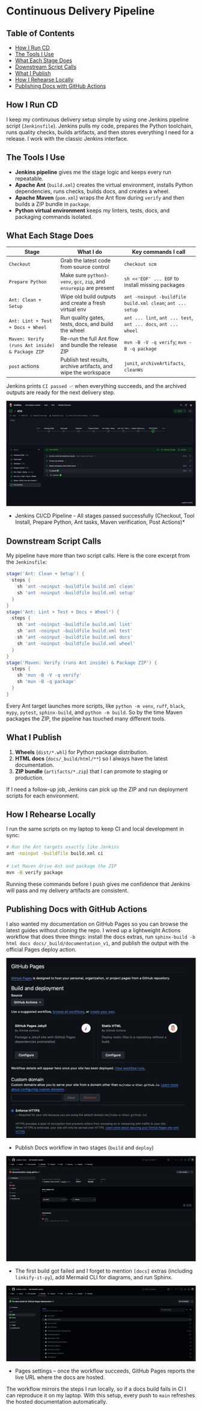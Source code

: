 # Continuous Delivery Pipeline

## Table of Contents

- [How I Run CD](#how-i-run-cd)
- [The Tools I Use](#the-tools-i-use)
- [What Each Stage Does](#what-each-stage-does)
- [Downstream Script Calls](#downstream-script-calls)
- [What I Publish](#what-i-publish)
- [How I Rehearse Locally](#how-i-rehearse-locally)
- [Publishing Docs with GitHub Actions](#publishing-docs-with-github-actions)

## How I Run CD

I keep my continuous delivery setup simple by using one Jenkins pipeline script (`Jenkinsfile`). Jenkins pulls my code, prepares the Python toolchain, runs quality checks, builds artifacts, and then stores everything I need for a release. I work with the classic Jenkins interface.

## The Tools I Use

- **Jenkins pipeline** gives me the stage logic and keeps every run repeatable.
- **Apache Ant** (`build.xml`) creates the virtual environment, installs Python dependencies, runs checks, builds docs, and creates a wheel.
- **Apache Maven** (`pom.xml`) wraps the Ant flow during `verify` and then builds a ZIP bundle in `package`.
- **Python virtual environment** keeps my linters, tests, docs, and packaging commands isolated.

## What Each Stage Does

| Stage | What I do | Key commands I call |
| --- | --- | --- |
| `Checkout` | Grab the latest code from source control | `checkout scm` |
| `Prepare Python` | Make sure `python3-venv`, `gcc`, `zip`, and `ensurepip` are present | `sh <<'EOF' ... EOF` to install missing packages |
| `Ant: Clean + Setup` | Wipe old build outputs and create a fresh virtual env | `ant -noinput -buildfile build.xml clean`; `ant ... setup` |
| `Ant: Lint + Test + Docs + Wheel` | Run quality gates, tests, docs, and build the wheel | `ant ... lint`, `ant ... test`, `ant ... docs`, `ant ... wheel` |
| `Maven: Verify (runs Ant inside) & Package ZIP` | Re-run the full Ant flow and bundle the release ZIP | `mvn -B -V -q verify`; `mvn -B -q package` |
| `post` actions | Publish test results, archive artifacts, and wipe the workspace | `junit`, `archiveArtifacts`, `cleanWs` |

Jenkins prints `CI passed ✅` when everything succeeds, and the archived outputs are ready for the next delivery step.

![Jenkins CI/CD Pipeline Success](images/jenkins/jenkins-pipeline-success.jpeg)
* Jenkins CI/CD Pipeline - All stages passed successfully (Checkout, Tool Install, Prepare Python, Ant tasks, Maven verification, Post Actions)*


## Downstream Script Calls

My pipeline have more than two script calls. Here is the core excerpt from the `Jenkinsfile`:

```groovy
stage('Ant: Clean + Setup') {
  steps {
    sh 'ant -noinput -buildfile build.xml clean'
    sh 'ant -noinput -buildfile build.xml setup'
  }
}
stage('Ant: Lint + Test + Docs + Wheel') {
  steps {
    sh 'ant -noinput -buildfile build.xml lint'
    sh 'ant -noinput -buildfile build.xml test'
    sh 'ant -noinput -buildfile build.xml docs'
    sh 'ant -noinput -buildfile build.xml wheel'
  }
}
stage('Maven: Verify (runs Ant inside) & Package ZIP') {
  steps {
    sh 'mvn -B -V -q verify'
    sh 'mvn -B -q package'
  }
}
```

Every Ant target launches more scripts, like `python -m venv`, `ruff`, `black`, `mypy`, `pytest`, `sphinx-build`, and `python -m build`. So by the time Maven packages the ZIP, the pipeline has touched many different tools.

## What I Publish

1. **Wheels** (`dist/*.whl`) for Python package distribution.
2. **HTML docs** (`docs/_build/html/**`) so I always have the latest documentation.
3. **ZIP bundle** (`artifacts/*.zip`) that I can promote to staging or production.

If I need a follow-up job, Jenkins can pick up the ZIP and run deployment scripts for each environment.

## How I Rehearse Locally

I run the same scripts on my laptop to keep CI and local development in sync:

```bash
# Run the Ant targets exactly like Jenkins
ant -noinput -buildfile build.xml ci

# Let Maven drive Ant and package the ZIP
mvn -B verify package
```

Running these commands before I push gives me confidence that Jenkins will pass and my delivery artifacts are consistent.

## Publishing Docs with GitHub Actions

I also wanted my documentation on GitHub Pages so you can browse the latest guides without cloning the repo. I wired up a lightweight Actions workflow that does three things: install the docs extras, run `sphinx-build -b html docs docs/_build/documentation_v1`, and publish the output with the official Pages deploy action.

![GitHub Actions workflow summary showing Publish Docs pipeline](images/github-actions/1.png)
* Publish Docs workflow in two stages (`build` and `deploy`)

![GitHub Actions build log highlighting sphinx-build and mermaid CLI setup](images/github-actions/2.png)
* The first build got failed and I forget to mention `[docs]` extras (including `linkify-it-py`), add Mermaid CLI for diagrams, and run Sphinx.

![GitHub Pages settings page after successful deployment](images/github-actions/3.png)
* Pages settings – once the workflow succeeds, GitHub Pages reports the live URL where the docs are hosted.

The workflow mirrors the steps I run locally, so if a docs build fails in CI I can reproduce it on my laptop. With this setup, every push to `main` refreshes the hosted documentation automatically.
